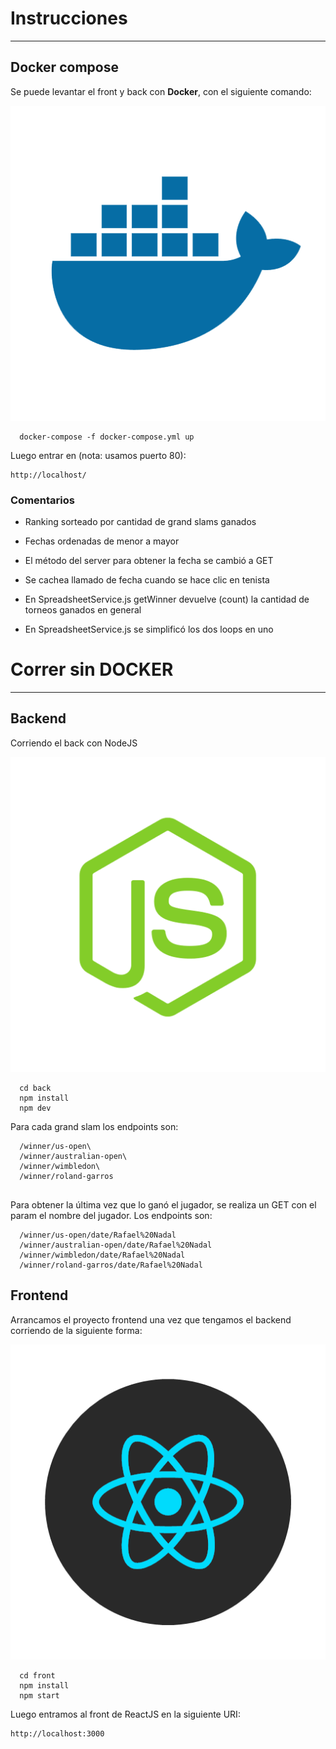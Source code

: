 

# Instrucciones
---
## Docker compose

Se puede levantar el front y back con **Docker**, con el siguiente comando:

![Logo Docker](assets/docker.png)
```
  docker-compose -f docker-compose.yml up
```
Luego entrar en (nota: usamos puerto 80):
```
http://localhost/
```
### Comentarios

- Ranking sorteado por cantidad de grand slams ganados

- Fechas ordenadas de menor a mayor

- El método del server para obtener la fecha se cambió a GET

- Se cachea llamado de fecha cuando se hace clic en tenista

- En SpreadsheetService.js getWinner devuelve (count) la cantidad de torneos ganados en general

- En SpreadsheetService.js se simplificó los dos loops en uno



# Correr sin DOCKER
---

## Backend

Corriendo el back con NodeJS

![Logo Nodejs](assets/nodejs.png)

```
  cd back
  npm install
  npm dev
```

Para cada grand slam los endpoints son:
```
  /winner/us-open\
  /winner/australian-open\
  /winner/wimbledon\
  /winner/roland-garros
  
  ```

Para obtener la última vez que lo ganó el jugador, se realiza un GET con el param el nombre del jugador. Los endpoints son:
```
  /winner/us-open/date/Rafael%20Nadal
  /winner/australian-open/date/Rafael%20Nadal
  /winner/wimbledon/date/Rafael%20Nadal
  /winner/roland-garros/date/Rafael%20Nadal
```
## Frontend

Arrancamos el proyecto frontend una vez que tengamos el backend corriendo de la siguiente forma:

![Logo ReactJS](assets/reactjs.png)

```
  cd front
  npm install
  npm start
```


Luego entramos al front de ReactJS en la siguiente URI:

```
http://localhost:3000
```
